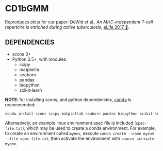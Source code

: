 # CD1bGMM

Reproduces plots for our paper: DeWitt et al., *An MHC-independent T-cell repertoire is enriched during active tuberculosis*, [eLife 2017 🤞]().

## DEPENDENCIES
* scons 3+
* Python 3.5+, with modules:
  * scipy
  * matplotlib
  * seaborn
  * pandas
  * biopython
  * scikit-learn

**NOTE:** for installing scons, and python dependencies, [conda](https://conda.io/docs/) is recommended:
```bash
conda install scons scipy matplotlib seaborn pandas biopython scikit-learn
```
Alternatively, an example linux environment spec file is included (`spec-file.txt`), which may be used to create a conda environment.
For example, to create an environment called `myenv`, execute `conda create --name myenv --file spec-file.txt`, then activate the environment with `source activate myenv`.
